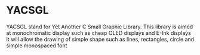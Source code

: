 # YACSGL

YACSGL stand for Yet Another C Small Graphic Library.
This library is aimed at monochromatic display such as cheap OLED displays and E-Ink displays
It will allow the drawing of simple shape such as lines, rectangles, circle and simple monospaced font

